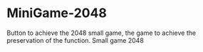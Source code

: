 # MiniGame-2048
Button to achieve the 2048 small game, the game to achieve the preservation of the function.
Small game 2048 
